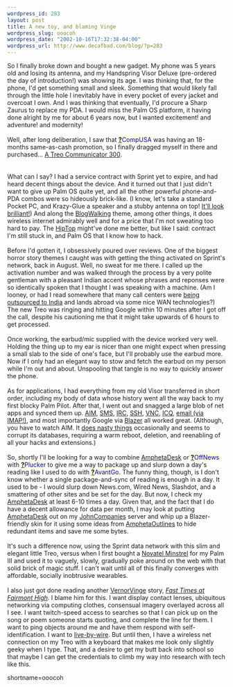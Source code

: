 ```yaml
--- 
wordpress_id: 283
layout: post
title: A new toy, and blaming Vinge
wordpress_slug: ooocoh
wordpress_date: "2002-10-16T17:32:38-04:00"
wordpress_url: http://www.decafbad.com/blog/?p=283
---
```

So I finally broke down and bought a new gadget.  My phone was 5 years old and losing its antenna, and my Handspring Visor Deluxe (pre-ordered the day of introduction!) was showing its age.  I was thinking that, for the phone, I'd get something small and sleek.  Something that would likely fall through the little hole I inevitably have in every pocket of every jacket and overcoat I own.  And I was thinking that eventually, I'd procure a Sharp Zaurus to replace my PDA.  I would miss the Palm OS platform, it having done alright by me for about 6 years now, but I wanted excitement! and adventure! and modernity!
<br /><br />
Well, after long deliberation, I saw that <span style='background : #FFFFCE;'><a href="http://www.decafbad.com/twiki/bin/edit/Main/CompUSA?topicparent=Main.FilterData"><b>?</b></a><font color="#0000FF">CompUSA</font></span> was having an 18-months same-as-cash promotion, so I finally dragged myself in there and purchased...  <a href="http://www1.sprintpcs.com/explore/PhonesAccessories/PhoneDetails.jsp?selectSkuId=treo300&amp;FOLDER%3C%3Efolder_id=2421&amp;CURRENT_USER%3C%3EATR_SCID=ECOMM&amp;CURRENT_USER%3C%3EATR_PCode=None&amp;CURRENT_USER%3C%3EATR_cartState=group&amp;bmUID=1034793472298">A Treo Communicator 300</a>.  
<br /><br />
What can I say?  I had a service contract with Sprint yet to expire, and had heard decent things about the device.  And it turned out that I just didn't want to give up Palm OS quite yet, and all the other powerful phone-and-PDA combos were so hideously brick-like.  (I know, let's take a standard Pocket PC, and Krazy-Glue a speaker and a stubby antenna on top!  <a href="http://wapsight.com/info/2002/10/10/110227.html">It'll look brilliant!</a>)  And along the <a href="http://www.decafbad.com/twiki/bin/view/Main/BlogWalking">BlogWalking</a> theme, among other things, it does wireless internet admirably well and for a price that I'm not sweating too hard to pay.  The <a href="http://www.decafbad.com/twiki/bin/view/Main/HipTop">HipTop</a> might've done me better, but like I said: contract I'm still stuck in, and Palm OS that I know how to hack.
<br /><br />
Before I'd gotten it, I obsessively poured over reviews.  One of the biggest horror story themes I caught was with getting the thing activated on Sprint's network, back in August.  Well, no sweat for me there.  I called up the activation number and was walked through the process by a very polite gentleman with a pleasant Indian accent whose phrases and reponses were so identically spoken that I thought I was speaking with a machine.  (Am I looney, or had I read somewhere that many call centers were <a href="http://www.outsource2india.com/why_india/articles/call_centers_india.asp">being outsourced to India</a> and lands abroad via some nice WAN technologies?)  The new Treo was ringing and hitting Google within 10 minutes after I got off the call, despite his cautioning me that it might take upwards of 6 hours to get processed.
<br /><br />
Once working, the earbud/mic supplied with the device worked very well.  Holding the thing up to my ear is nicer than one might expect when pressing a small slab to the side of one's face, but I'll probably use the earbud more.  Now if I only had an elegant way to stow and fetch the earbud on my person while I'm out and about.  Unspooling that tangle is no way to quickly answer the phone.
<br /><br />
As for applications, I had everything from my old Visor transferred in short order, including my body of data whose history went all the way back to my first blocky Palm Pilot.  After that, I went out and snagged a large blob of net apps and synced them up.  <a href="http://www.google.com/url?sa=U&amp;start=6&amp;q=http://www.aol.com/aim/aim4palm.html&amp;e=653">AIM</a>, <a href="http://www.pdaapps.com/TreoSmsApp/default.html">SMS</a>, <a href="http://www.google.com/url?sa=U&amp;start=2&amp;q=http://www.arthurian.nu/upirc/download.php3&amp;e=653">IRC</a>, <a href="http://www.google.com/url?sa=U&amp;start=1&amp;q=http://online.offshore.com.ai/~iang/TGssh/&amp;e=653">SSH</a>, <a href="http://www.google.com/url?sa=U&amp;start=1&amp;q=http://www.wind-junkie.de/PalmVNC/&amp;e=653">VNC</a>, <a href="http://www.google.com/url?sa=U&amp;start=2&amp;q=http://www.icq.com/download/installpalm.html&amp;e=653">ICQ</a>, <a href="http://www.google.com/url?sa=U&amp;start=5&amp;q=http://www.actualsoft.com/prod_mmpro_details.htm&amp;e=653">email (via IMAP!)</a>, and most importantly Google via <a href="http://www.google.com/url?sa=U&amp;start=1&amp;q=http://www.handspring.com/software/blazer_overview.jhtml&amp;e=653">Blazer</a> all worked great.  (Although, you have to watch AIM.  It <a href="http://www.palmblvd.com/boards/Bugs/messages/923.html">does nasty things</a> occasionally and seems to corrupt its databases, requiring a warm reboot, deletion, and reenabling of all your hacks and extensions.)
<br /><br />
So, shortly I'll be looking for a way to combine <a href="http://www.decafbad.com/twiki/bin/view/Main/AmphetaDesk">AmphetaDesk</a> or <span style='background : #FFFFCE;'><a href="http://www.decafbad.com/twiki/bin/edit/Main/OffNews?topicparent=Main.FilterData"><b>?</b></a><font color="#0000FF">OffNews</font></span> with <span style='background : #FFFFCE;'><a href="http://www.decafbad.com/twiki/bin/edit/Main/Plucker?topicparent=Main.FilterData"><b>?</b></a><font color="#0000FF">Plucker</font></span> to give me a way to package up and slurp down a day's reading like I used to do with <span style='background : #FFFFCE;'><a href="http://www.decafbad.com/twiki/bin/edit/Main/AvantGo?topicparent=Main.FilterData"><b>?</b></a><font color="#0000FF">AvantGo</font></span>.  The funny thing, though, is I don't know whether a single package-and-sync of reading is enough in a day.  It used to be - I would slurp down News.com, Wired News, Slashdot, and a smattering of other sites and be set for the day.  But now, I check my <a href="http://www.decafbad.com/twiki/bin/view/Main/AmphetaDesk">AmphetaDesk</a> at least 6-10 times a day.  Given that, and the fact that I do have a decent allowance for data per month, I may look at putting <a href="http://www.decafbad.com/twiki/bin/view/Main/AmphetaDesk">AmphetaDesk</a> out on my <a href="http://www.decafbad.com/twiki/bin/view/Main/JohnCompanies">JohnCompanies</a> server and whip up a Blazer-friendly skin for it using some ideas from <a href="http://www.decafbad.com/twiki/bin/view/Main/AmphetaOutlines">AmphetaOutlines</a> to hide redundant items and save me some bytes.
<br /><br />
It's such a difference now, using the Sprint data network with this slim and elegant little Treo, versus when I first bought a <a href="http://www.novatelwireless.com/palmtop/minstrel3.html">Novatel Minstrel</a> for my Palm III and used it to vaguely, slowly, gradually poke around on the web with that solid brick of magic stuff.  I can't wait until all of this finally converges with affordable, socially inobtrusive wearables.
<br /><br />
I also just got done reading another <a href="http://www.decafbad.com/twiki/bin/view/Main/VernorVinge">VernorVinge</a> story, <a href="http://www.fictionwise.com/ebooks/ebook4380.htm"><i>Fast Times at Fairmont High</i></a>.  I blame him for this.  I want display contact lenses, ubiquitous networking via computing clothes, consensual imagery overlayed across all I see.  I want twitch-speed access to searches so that I can pick up on the song or poem someone starts quoting, and complete the line for them.  I want to ping objects around me and have them respond with self-identification.  I want to <a href="http://www.disenchanted.com/dis/technology/fly-by-wire.html">live-by-wire</a>.  But until then, I have a wireless net connection on my Treo with a keyboard that makes me look only slightly geeky when I type.  That, and a desire to get my butt back into school so that maybe I can get the credentials to climb my way into research with tech like this.
<!--more-->
shortname=ooocoh
